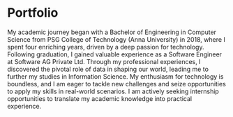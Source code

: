 # Portfolio
 My academic journey began with a Bachelor of Engineering in Computer Science from PSG College of Technology (Anna University) in 2018, where I spent four enriching years, driven by a deep passion for technology. Following graduation, I gained valuable experience as a Software Engineer at Software AG Private Ltd. Through my professional experiences, I discovered the pivotal role of data in shaping our world, leading me to further my studies in Information Science. My enthusiasm for technology is boundless, and I am eager to tackle new challenges and seize opportunities to apply my skills in real-world scenarios. I am actively seeking internship opportunities to translate my academic knowledge into practical experience.
